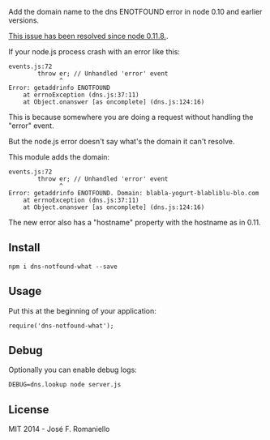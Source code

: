 Add the domain name to the dns ENOTFOUND error in node 0.10 and earlier versions.

[This issue has been resolved since node 0.11.8.](https://github.com/joyent/node/blob/v0.11.8-release/lib/dns.js#L49).

If your node.js process crash with an error like this:

```
events.js:72
        throw er; // Unhandled 'error' event
              ^
Error: getaddrinfo ENOTFOUND
    at errnoException (dns.js:37:11)
    at Object.onanswer [as oncomplete] (dns.js:124:16)
```

This is because somewhere you are doing a request without handling the "error" event.

But the node.js error doesn't say what's the domain it can't resolve.

This module adds the domain:

```
events.js:72
        throw er; // Unhandled 'error' event
              ^
Error: getaddrinfo ENOTFOUND. Domain: blabla-yogurt-blabliblu-blo.com
    at errnoException (dns.js:37:11)
    at Object.onanswer [as oncomplete] (dns.js:124:16)
```

The new error also has a "hostname" property with the hostname as in 0.11.


## Install

```
npm i dns-notfound-what --save
```

## Usage

Put this at the beginning of your application:

```
require('dns-notfound-what');
```

## Debug

Optionally you can enable debug logs:

```
DEBUG=dns.lookup node server.js
```

## License

MIT 2014 - José F. Romaniello